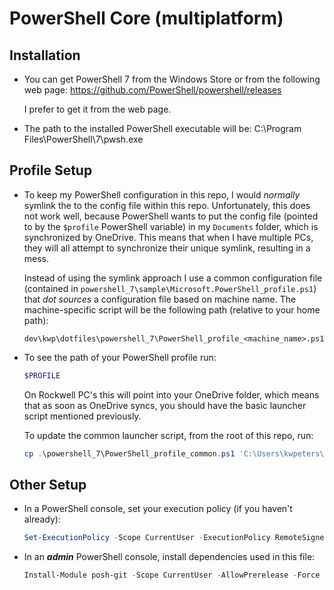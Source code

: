 # PowerShell Core (multiplatform)


## Installation

- You can get PowerShell 7 from the Windows Store or from the following web page:
  https://github.com/PowerShell/powershell/releases

  I prefer to get it from the web page.

- The path to the installed PowerShell executable will be:
  C:\Program Files\PowerShell\7\pwsh.exe

## Profile Setup

- To keep my PowerShell configuration in this repo, I would *normally* symlink
  the to the config file within this repo.  Unfortunately, this does not work
  well, because PowerShell wants to put the config file (pointed to by the
  `$profile` PowerShell variable) in my `Documents` folder, which is synchronized
  by OneDrive.  This means that when I have multiple PCs, they will all attempt
  to synchronize their unique symlink, resulting in a mess.

  Instead of using the symlink approach I use a common configuration file
  (contained in `powershell_7\sample\Microsoft.PowerShell_profile.ps1`) that
  *dot sources* a configuration file based on machine name.  The
  machine-specific script will be the following path (relative to your home path):

  ```text
  dev\kwp\dotfiles\powershell_7\PowerShell_profile_<machine_name>.ps1
  ```

- To see the path of your PowerShell profile run:

  ```powershell
  $PROFILE
  ```

  On Rockwell PC's this will point into your OneDrive folder, which means that
  as soon as OneDrive syncs, you should have the basic launcher script mentioned
  previously.


  To update the common launcher script, from the root of this repo, run:

  ```powershell
  cp .\powershell_7\PowerShell_profile_common.ps1 'C:\Users\kwpeters\OneDrive - Rockwell Automation, Inc\Documents\PowerShell\Microsoft.PowerShell_profile.ps1'
  ```

## Other Setup
- In a PowerShell console, set your execution policy (if you haven't already):

  ```powershell
  Set-ExecutionPolicy -Scope CurrentUser -ExecutionPolicy RemoteSigned -Force
  ```

- In an ***admin*** PowerShell console, install dependencies used in this file:

  ```powershell
  Install-Module posh-git -Scope CurrentUser -AllowPrerelease -Force
  ```
